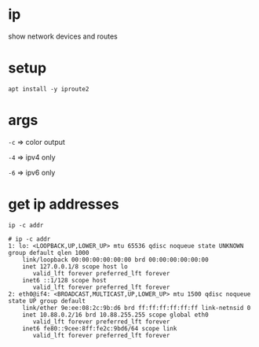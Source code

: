 # ip

show network devices and routes

# setup

`apt install -y iproute2`

# args

`-c` => color output

`-4` => ipv4 only

`-6` => ipv6 only

# get ip addresses

`ip -c addr`

```
# ip -c addr
1: lo: <LOOPBACK,UP,LOWER_UP> mtu 65536 qdisc noqueue state UNKNOWN group default qlen 1000
    link/loopback 00:00:00:00:00:00 brd 00:00:00:00:00:00
    inet 127.0.0.1/8 scope host lo
       valid_lft forever preferred_lft forever
    inet6 ::1/128 scope host 
       valid_lft forever preferred_lft forever
2: eth0@if4: <BROADCAST,MULTICAST,UP,LOWER_UP> mtu 1500 qdisc noqueue state UP group default 
    link/ether 9e:ee:08:2c:9b:d6 brd ff:ff:ff:ff:ff:ff link-netnsid 0
    inet 10.88.0.2/16 brd 10.88.255.255 scope global eth0
       valid_lft forever preferred_lft forever
    inet6 fe80::9cee:8ff:fe2c:9bd6/64 scope link 
       valid_lft forever preferred_lft forever
```
